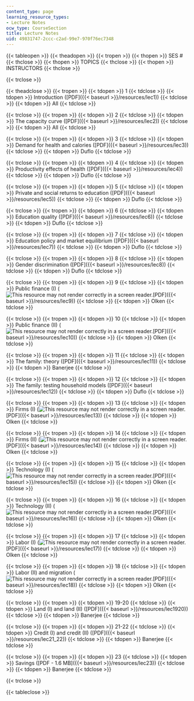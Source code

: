 ```yaml
---
content_type: page
learning_resource_types:
- Lecture Notes
ocw_type: CourseSection
title: Lecture Notes
uid: 49831747-2ccc-c2ad-99e7-970f76ec7348
---
```


{{< tableopen >}}
{{< theadopen >}}
{{< tropen >}}
{{< thopen >}}
SES #
{{< thclose >}}
{{< thopen >}}
TOPICS
{{< thclose >}}
{{< thopen >}}
INSTRUCTORS
{{< thclose >}}

{{< trclose >}}

{{< theadclose >}}
{{< tropen >}}
{{< tdopen >}}
1
{{< tdclose >}}
{{< tdopen >}}
Introduction ([PDF]({{< baseurl >}}/resources/lec1))
{{< tdclose >}}
{{< tdopen >}}
All
{{< tdclose >}}

{{< trclose >}}
{{< tropen >}}
{{< tdopen >}}
2
{{< tdclose >}}
{{< tdopen >}}
The capacity curve ([PDF]({{< baseurl >}}/resources/lec2))
{{< tdclose >}}
{{< tdopen >}}
All
{{< tdclose >}}

{{< trclose >}}
{{< tropen >}}
{{< tdopen >}}
3
{{< tdclose >}}
{{< tdopen >}}
Demand for health and calories ([PDF]({{< baseurl >}}/resources/lec3))
{{< tdclose >}}
{{< tdopen >}}
Duflo
{{< tdclose >}}

{{< trclose >}}
{{< tropen >}}
{{< tdopen >}}
4
{{< tdclose >}}
{{< tdopen >}}
Productivity effects of health ([PDF]({{< baseurl >}}/resources/lec4))
{{< tdclose >}}
{{< tdopen >}}
Duflo
{{< tdclose >}}

{{< trclose >}}
{{< tropen >}}
{{< tdopen >}}
5
{{< tdclose >}}
{{< tdopen >}}
Private and social returns to education ([PDF]({{< baseurl >}}/resources/lec5))
{{< tdclose >}}
{{< tdopen >}}
Duflo
{{< tdclose >}}

{{< trclose >}}
{{< tropen >}}
{{< tdopen >}}
6
{{< tdclose >}}
{{< tdopen >}}
Education quality ([PDF]({{< baseurl >}}/resources/lec6))
{{< tdclose >}}
{{< tdopen >}}
Duflo
{{< tdclose >}}

{{< trclose >}}
{{< tropen >}}
{{< tdopen >}}
7
{{< tdclose >}}
{{< tdopen >}}
Education policy and market equilibrium ([PDF]({{< baseurl >}}/resources/lec7))
{{< tdclose >}}
{{< tdopen >}}
Duflo
{{< tdclose >}}

{{< trclose >}}
{{< tropen >}}
{{< tdopen >}}
8
{{< tdclose >}}
{{< tdopen >}}
Gender discrimination ([PDF]({{< baseurl >}}/resources/lec8))
{{< tdclose >}}
{{< tdopen >}}
Duflo
{{< tdclose >}}

{{< trclose >}}
{{< tropen >}}
{{< tdopen >}}
9
{{< tdclose >}}
{{< tdopen >}}
Public finance (I) (![This resource may not render correctly in a screen reader.](/images/inacessible.gif)[PDF]({{< baseurl >}}/resources/lec9))
{{< tdclose >}}
{{< tdopen >}}
Olken
{{< tdclose >}}

{{< trclose >}}
{{< tropen >}}
{{< tdopen >}}
10
{{< tdclose >}}
{{< tdopen >}}
Public finance (II) (![This resource may not render correctly in a screen reader.](/images/inacessible.gif)[PDF]({{< baseurl >}}/resources/lec10))
{{< tdclose >}}
{{< tdopen >}}
Olken
{{< tdclose >}}

{{< trclose >}}
{{< tropen >}}
{{< tdopen >}}
11
{{< tdclose >}}
{{< tdopen >}}
The family: theory ([PDF]({{< baseurl >}}/resources/lec11))
{{< tdclose >}}
{{< tdopen >}}
Banerjee
{{< tdclose >}}

{{< trclose >}}
{{< tropen >}}
{{< tdopen >}}
12
{{< tdclose >}}
{{< tdopen >}}
The family: testing household models ([PDF]({{< baseurl >}}/resources/lec12))
{{< tdclose >}}
{{< tdopen >}}
Duflo
{{< tdclose >}}

{{< trclose >}}
{{< tropen >}}
{{< tdopen >}}
13
{{< tdclose >}}
{{< tdopen >}}
Firms (I) (![This resource may not render correctly in a screen reader.](/images/inacessible.gif)[PDF]({{< baseurl >}}/resources/lec13))
{{< tdclose >}}
{{< tdopen >}}
Olken
{{< tdclose >}}

{{< trclose >}}
{{< tropen >}}
{{< tdopen >}}
14
{{< tdclose >}}
{{< tdopen >}}
Firms (II) (![This resource may not render correctly in a screen reader.](/images/inacessible.gif)[PDF]({{< baseurl >}}/resources/lec14))
{{< tdclose >}}
{{< tdopen >}}
Olken
{{< tdclose >}}

{{< trclose >}}
{{< tropen >}}
{{< tdopen >}}
15
{{< tdclose >}}
{{< tdopen >}}
Technology (I) (![This resource may not render correctly in a screen reader.](/images/inacessible.gif)[PDF]({{< baseurl >}}/resources/lec15))
{{< tdclose >}}
{{< tdopen >}}
Olken
{{< tdclose >}}

{{< trclose >}}
{{< tropen >}}
{{< tdopen >}}
16
{{< tdclose >}}
{{< tdopen >}}
Technology (II) (![This resource may not render correctly in a screen reader.](/images/inacessible.gif)[PDF]({{< baseurl >}}/resources/lec16))
{{< tdclose >}}
{{< tdopen >}}
Olken
{{< tdclose >}}

{{< trclose >}}
{{< tropen >}}
{{< tdopen >}}
17
{{< tdclose >}}
{{< tdopen >}}
Labor (I) (![This resource may not render correctly in a screen reader.](/images/inacessible.gif)[PDF]({{< baseurl >}}/resources/lec17))
{{< tdclose >}}
{{< tdopen >}}
Olken
{{< tdclose >}}

{{< trclose >}}
{{< tropen >}}
{{< tdopen >}}
18
{{< tdclose >}}
{{< tdopen >}}
Labor (II) and migration (![This resource may not render correctly in a screen reader.](/images/inacessible.gif)[PDF]({{< baseurl >}}/resources/lec18))
{{< tdclose >}}
{{< tdopen >}}
Olken
{{< tdclose >}}

{{< trclose >}}
{{< tropen >}}
{{< tdopen >}}
19-20
{{< tdclose >}}
{{< tdopen >}}
Land (I) and land (II) ([PDF]({{< baseurl >}}/resources/lec1920))
{{< tdclose >}}
{{< tdopen >}}
Banerjee
{{< tdclose >}}

{{< trclose >}}
{{< tropen >}}
{{< tdopen >}}
21-22
{{< tdclose >}}
{{< tdopen >}}
Credit (I) and credit (II) ([PDF]({{< baseurl >}}/resources/lec21_22))
{{< tdclose >}}
{{< tdopen >}}
Banerjee
{{< tdclose >}}

{{< trclose >}}
{{< tropen >}}
{{< tdopen >}}
23
{{< tdclose >}}
{{< tdopen >}}
Savings ([PDF - 1.6 MB]({{< baseurl >}}/resources/lec23))
{{< tdclose >}}
{{< tdopen >}}
Banerjee
{{< tdclose >}}

{{< trclose >}}

{{< tableclose >}}